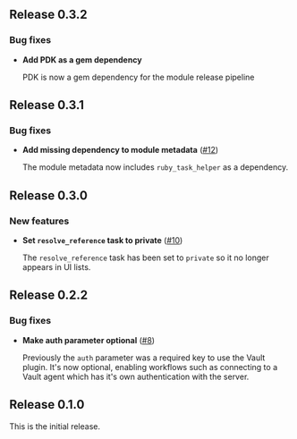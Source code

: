 ## Release 0.3.2

### Bug fixes

* **Add PDK as a gem dependency**

  PDK is now a gem dependency for the module release pipeline

## Release 0.3.1

### Bug fixes

* **Add missing dependency to module metadata**
  ([#12](https://github.com/puppetlabs/puppetlabs-vault/pull/12))

  The module metadata now includes `ruby_task_helper` as a dependency.

## Release 0.3.0

### New features

* **Set `resolve_reference` task to private**
  ([#10](https://github.com/puppetlabs/puppetlabs-vault/pull/10))

  The `resolve_reference` task has been set to `private` so it no longer appears
  in UI lists.

## Release 0.2.2

### Bug fixes

* **Make auth parameter optional**
  ([#8](https://github.com/puppetlabs/puppetlabs-vault/pull/8))

  Previously the `auth` parameter was a required key to use the Vault plugin.
  It's now optional, enabling workflows such as connecting to a Vault agent
  which has it's own authentication with the server.

## Release 0.1.0

This is the initial release.
